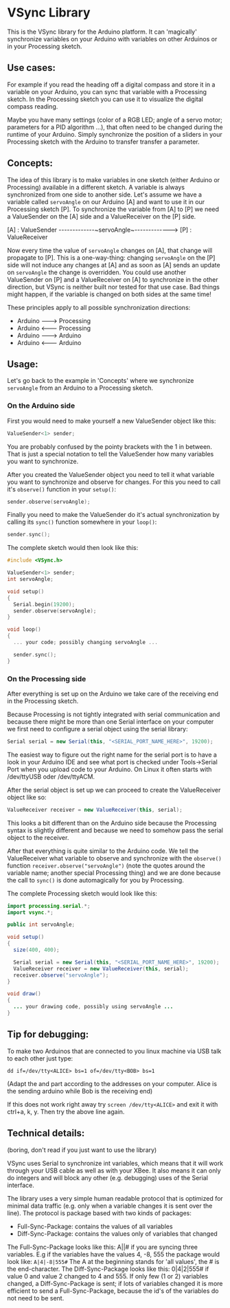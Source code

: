 VSync Library
=========

This is the VSync library for the Arduino platform. It can 'magically' synchronize variables on your Arduino with variables on other Arduinos or in your Processing sketch.

Use cases:
----------
For example if you read the heading off a digital compass and store it in a variable
on your Arduino, you can sync that variable with a Processing sketch. In the Processing
sketch you can use it to visualize the digital compass reading.

Maybe you have many settings (color of a RGB LED; angle of a servo motor; parameters
for a PID algorithm ...), that often need to be changed during the runtime of your Arduino.
Simply synchronize the position of a sliders in your Processing sketch
with the Arduino to transfer transfer a parameter.


Concepts:
---------
The idea of this library is to make variables in one sketch (either Arduino or Processing) available in a different sketch. A variable is always synchronized from one side to another side. 
Let's assume we have a variable called `servoAngle` on our Arduino [A] and want to use it in our Processing sketch [P]. To synchronize the variable from [A] to [P] we need a ValueSender on the [A] side and a ValueReceiver on the [P] side. 

[A] : ValueSender  -------------~servoAngle~------------->  [P] : ValueReceiver

Now every time the value of `servoAngle` changes on [A], that change will propagate to [P]. This is a one-way-thing: changing `servoAngle` on the [P] side will not induce any changes at [A] and as soon as [A] sends an update on `servoAngle` the change is overridden.
You could use another ValueSender on [P] and a ValueReceiver on [A] to synchronize in the other direction, but VSync is neither built nor tested for that use case. Bad things might happen, if the variable is changed on both sides at the same time!

These principles apply to all possible synchronization directions:
* Arduino ---> Processing
* Arduino <--- Processing
* Arduino ---> Arduino
* Arduino <--- Arduino


Usage:
------
Let's go back to the example in 'Concepts' where we synchronize `servoAngle` from an Arduino to a Processing sketch.

### On the Arduino side

First you would need to make yourself a new ValueSender object like this:
```C++
ValueSender<1> sender;
```
You are probably confused by the pointy brackets with the 1 in between. That is just a special notation to tell the ValueSender how many variables you want to synchronize.

After you created the ValueSender object you need to tell it what variable you want to synchronize and observe for changes. For this you need to call it's `observe()` function in your `setup()`:
```C++
sender.observe(servoAngle);
```

Finally you need to make the ValueSender do it's actual synchronization by calling its `sync()` function somewhere in your `loop()`:
```C++
sender.sync();
```

The complete sketch would then look like this:
```C++
#include <VSync.h>

ValueSender<1> sender;
int servoAngle;

void setup()
{
  Serial.begin(19200);
  sender.observe(servoAngle);
}

void loop()
{
  ... your code; possibly changing servoAngle ...

  sender.sync();
}
```

### On the Processing side

After everything is set up on the Arduino we take care of the receiving end in the Processing sketch.

Because Processing is not tightly integrated with serial communication and because there might be more than one Serial interface on your computer we first need to configure a serial object using the serial library:
```Java
Serial serial = new Serial(this, "<SERIAL_PORT_NAME_HERE>", 19200);
```
The easiest way to figure out the right name for the serial port is to have a look in your Arduino IDE and see what port is checked under Tools->Serial Port when you upload code to your Arduino.
On Linux it often starts with /dev/ttyUSB oder /dev/ttyACM.

After the serial object is set up we can proceed to create the ValueReceiver object like so:
```Java
ValueReceiver receiver = new ValueReceiver(this, serial);
```
This looks a bit different than on the Arduino side because the Processing syntax is slightly different and because we need to somehow pass the serial object to the receiver.

After that everything is quite similar to the Arduino code. We tell the ValueReceiver what variable to observe and synchronize with the `observe()` function `receiver.observe("servoAngle")` (note the quotes around the variable name; another special Processing thing) and we are done because the call to `sync()` is done automagically for you by Processing.

The complete Processing sketch would look like this:
```Java
import processing.serial.*;
import vsync.*;

public int servoAngle;

void setup() 
{
  size(400, 400);

  Serial serial = new Serial(this, "<SERIAL_PORT_NAME_HERE>", 19200);
  ValueReceiver receiver = new ValueReceiver(this, serial);
  receiver.observe("servoAngle");
}

void draw() 
{
  ... your drawing code, possibly using servoAngle ...
}

```

Tip for debugging:
------------------

To make two Arduinos that are connected to you linux machine via USB talk to each other just type:

`dd if=/dev/tty<ALICE> bs=1 of=/dev/tty<BOB> bs=1`

(Adapt the <ALICE> and <BOB> part according to the addresses on your computer. Alice is the sending arduino while Bob is the receiving end)

If this does not work right away try `screen /dev/tty<ALICE>` and exit it with ctrl+a, k, y. Then try the above line again.



Technical details:
------------------

(boring, don't read if you just want to use the library)
    
VSync uses Serial to synchronize int variables, which means that it will work through your USB cable as well as with your XBee. 
It also means it can only do integers and will block any other (e.g. debugging) uses of the Serial interface.
    
The library uses a very simple human readable protocol that is optimized for minimal data traffic (e.g. only when a variable changes it is sent over the line). The protocol is package based with two kinds of packages:
  * Full-Sync-Package: contains the values of all variables
  * Diff-Sync-Package: contains the values only of variables that changed
  
The Full-Sync-Package looks like this: A<val1>|<val1>|<val3># if you are syncing three variables. E.g if the variables have the values 4, -8, 555 the package would look like:
```A|4|-8|555#```
The A at the beginning stands for 'all values', the # is the end-character.
The Diff-Sync-Package looks like this: 0|4|2|555# if value 0 and value 2
changed to 4 and 555. If only few (1 or 2) variables changed, a Diff-Sync-Package is sent; if lots of variables changed it is more efficient to send a Full-Sync-Package, because the id's of the variables do not need to be sent.
